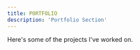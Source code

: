 ```yaml
---
title: PORTFOLIO
description: 'Portfolio Section'
---
```


Here's some of the projects I've worked on.
